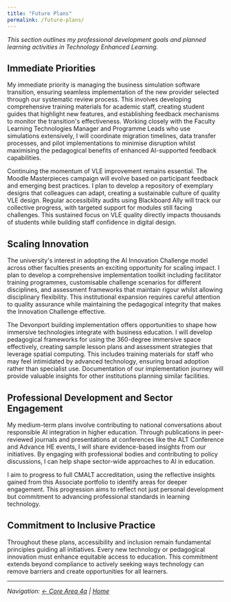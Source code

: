 ```yaml
---
title: "Future Plans"
permalink: /future-plans/
---
```


*This section outlines my professional development goals and planned learning activities in Technology Enhanced Learning.*

## Immediate Priorities

My immediate priority is managing the business simulation software transition, ensuring seamless implementation of the new provider selected through our systematic review process. This involves developing comprehensive training materials for academic staff, creating student guides that highlight new features, and establishing feedback mechanisms to monitor the transition's effectiveness. Working closely with the Faculty Learning Technologies Manager and Programme Leads who use simulations extensively, I will coordinate migration timelines, data transfer processes, and pilot implementations to minimise disruption whilst maximising the pedagogical benefits of enhanced AI-supported feedback capabilities.

Continuing the momentum of VLE improvement remains essential. The Moodle Masterpieces campaign will evolve based on participant feedback and emerging best practices. I plan to develop a repository of exemplary designs that colleagues can adapt, creating a sustainable culture of quality VLE design. Regular accessibility audits using Blackboard Ally will track our collective progress, with targeted support for modules still facing challenges. This sustained focus on VLE quality directly impacts thousands of students while building staff confidence in digital design.

## Scaling Innovation

The university's interest in adopting the AI Innovation Challenge model across other faculties presents an exciting opportunity for scaling impact. I plan to develop a comprehensive implementation toolkit including facilitator training programmes, customisable challenge scenarios for different disciplines, and assessment frameworks that maintain rigour whilst allowing disciplinary flexibility. This institutional expansion requires careful attention to quality assurance while maintaining the pedagogical integrity that makes the Innovation Challenge effective.

The Devonport building implementation offers opportunities to shape how immersive technologies integrate with business education. I will develop pedagogical frameworks for using the 360-degree immersive space effectively, creating sample lesson plans and assessment strategies that leverage spatial computing. This includes training materials for staff who may feel intimidated by advanced technology, ensuring broad adoption rather than specialist use. Documentation of our implementation journey will provide valuable insights for other institutions planning similar facilities.

## Professional Development and Sector Engagement

My medium-term plans involve contributing to national conversations about responsible AI integration in higher education. Through publications in peer-reviewed journals and presentations at conferences like the ALT Conference and Advance HE events, I will share evidence-based insights from our initiatives. By engaging with professional bodies and contributing to policy discussions, I can help shape sector-wide approaches to AI in education.

I aim to progress to full CMALT accreditation, using the reflective insights gained from this Associate portfolio to identify areas for deeper engagement. This progression aims to reflect not just personal development but commitment to advancing professional standards in learning technology.

## Commitment to Inclusive Practice

Throughout these plans, accessibility and inclusion remain fundamental principles guiding all initiatives. Every new technology or pedagogical innovation must enhance equitable access to education. This commitment extends beyond compliance to actively seeking ways technology can remove barriers and create opportunities for all learners.

---

*Navigation: [← Core Area 4a](/core-area-4a/) | [Home](/)*